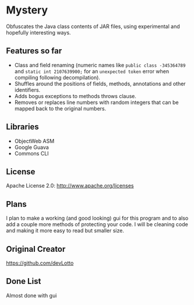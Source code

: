 # Mystery
Obfuscates the Java class contents of JAR files, using experimental and hopefully interesting ways.

## Features so far
* Class and field renaming (numeric names like ``public class -345364789`` and ``static int 2107639900;`` for an ``unexpected token`` error when compiling following decompilation).
* Shuffles around the positions of fields, methods, annotations and other identifiers.
* Adds bogus exceptions to methods throws clause.
* Removes or replaces line numbers with random integers that can be mapped back to the original numbers.

## Libraries

* ObjectWeb ASM
* Google Guava
* Commons CLI

## License
Apache License 2.0: http://www.apache.org/licenses


## Plans
I plan to make a working (and good looking) gui for this program and to also add a couple more methods of protecting your code.
I will be cleaning code and making it more easy to read but smaller size.

## Original Creator
https://github.com/devLotto

## Done List
Almost done with gui
